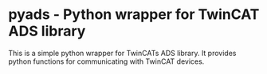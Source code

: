 pyads - Python wrapper for TwinCAT ADS library
==============================================

This is a simple python wrapper for TwinCATs ADS library. It provides
python functions for communicating with TwinCAT devices.

